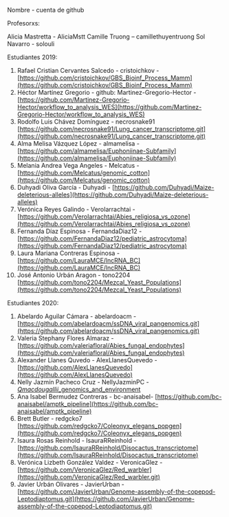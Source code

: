 
Nombre - cuenta de github

Profesorxs:

Alicia Mastretta - AliciaMstt
Camille Truong – camillethuyentruong
Sol Navarro - solouli



Estudiantes 2019:
1. Rafael Cristian Cervantes Salcedo - cristoichkov - [https://github.com/cristoichkov/GBS_Bioinf_Process_Mamm](https://github.com/cristoichkov/GBS_Bioinf_Process_Mamm)
2. Héctor Martínez Gregorio - github: Martinez-Gregorio-Hector - [https://github.com/Martinez-Gregorio-Hector/workflow_to_analysis_WES](https://github.com/Martinez-Gregorio-Hector/workflow_to_analysis_WES)
3. Rodolfo Luis Chávez Domínguez - necrosnake91 [https://github.com/necrosnake91/Lung_cancer_transcriptome.git](https://github.com/necrosnake91/Lung_cancer_transcriptome.git)
4. Alma Melisa Vázquez López - almamelisa - [https://github.com/almamelisa/Euphoniinae-Subfamily](https://github.com/almamelisa/Euphoniinae-Subfamily)
5. Melania Andrea Vega Angeles - Melcatus - [https://github.com/Melcatus/genomic_cotton](https://github.com/Melcatus/genomic_cotton)
6. Duhyadi Oliva García - Duhyadi - [https://github.com/Duhyadi/Maize-deleterious-alleles](https://github.com/Duhyadi/Maize-deleterious-alleles)
7. Verónica Reyes Galindo - VeroIarrachtai - [https://github.com/VeroIarrachtai/Abies_religiosa_vs_ozone](https://github.com/VeroIarrachtai/Abies_religiosa_vs_ozone)
8. Fernanda Díaz Espinosa - FernandaDiaz12 - [https://github.com/FernandaDiaz12/pediatric_astrocytoma](https://github.com/FernandaDiaz12/pediatric_astrocytoma)
9. Laura Mariana Contreras Espinosa - [https://github.com/LauraMCE/lncRNA_BC](https://github.com/LauraMCE/lncRNA_BC)
10. José Antonio Urbán Aragon - tono2204 [https://github.com/tono2204/Mezcal_Yeast_Populations](https://github.com/tono2204/Mezcal_Yeast_Populations)


Estudiantes 2020:


1. Abelardo Aguilar Cámara - abelardoacm - [https://github.com/abelardoacm/ssDNA_viral_pangenomics.git](https://github.com/abelardoacm/ssDNA_viral_pangenomics.git)
2. Valeria Stephany Flores Almaraz - [https://github.com/valeriafloral/Abies_fungal_endophytes](https://github.com/valeriafloral/Abies_fungal_endophytes)
3. Alexander Llanes Quvedo - AlexLlanesQuevedo - [https://github.com/AlexLlanesQuevedo](https://github.com/AlexLlanesQuevedo)
4. Nelly Jazmín Pacheco Cruz - NellyJazminPC - [*Qmacdougallii*_genomics_and_environment](https://github.com/NellyJazminPC/Qmacdougallii_genomics_and_environment)
5. Ana Isabel Bermudez Contreras - bc-anaisabel- [https://github.com/bc-anaisabel/amptk_pipeline](https://github.com/bc-anaisabel/amptk_pipeline)
6. Brett Butler - redgcko7 [https://github.com/redgcko7/Coleonyx_elegans_popgen](https://github.com/redgcko7/Coleonyx_elegans_popgen)
7. Isaura Rosas Reinhold - IsauraRReinhold - [https://github.com/IsauraRReinhold/Disocactus_transcriptome](https://github.com/IsauraRReinhold/Disocactus_transcriptome)
8. Verónica Lizbeth González Valdez - VeronicaGlez - [https://github.com/VeronicaGlez/Red_warbler](https://github.com/VeronicaGlez/Red_warbler.git)
9. Javier Urbán Olivares - JavierUrban - [https://github.com/JavierUrban/Genome-assembly-of-the-copepod-Leptodiaptomus.git](https://github.com/JavierUrban/Genome-assembly-of-the-copepod-Leptodiaptomus.git)


